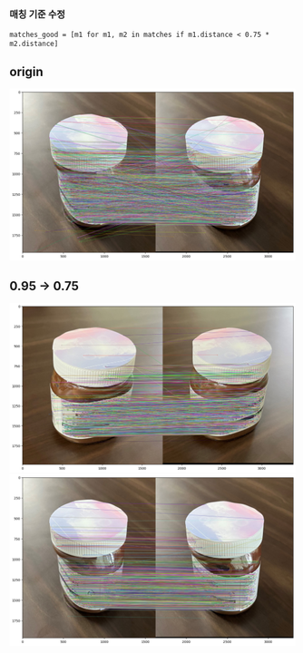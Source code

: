 ### 매칭 기준 수정

```
matches_good = [m1 for m1, m2 in matches if m1.distance < 0.75 * m2.distance]
```
## origin
![alt text](sfm/data/img/image.png)

## 0.95 -> 0.75
![alt text](<sfm/data/img/image (2).png>)
![alt text](<sfm/data/img/image (1).png>)